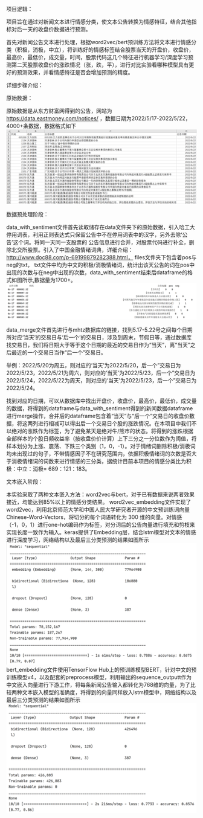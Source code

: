 项目逻辑：

项目旨在通过对新闻文本进行情感分类，使文本公告转换为情感特征，结合其他指标对后一天的收盘价数据进行预测。

首先对新闻公告文本进行处理，根据word2vec/bert预训练方法将文本进行情感分类（积极，消极，中立），将训练好的情感标签结合股票当天的开盘价，收盘价，最高价，最低价，成交量，时间，股票代码这几个特征进行机器学习/深度学习预测第二天股票收盘价的涨跌情况（涨，跌，平），进行对比实验看哪种模型具有更好的预测效果，并看情感特征是否会增加预测的精度。

详细步骤介绍：

原始数据：

原始数据是从东方财富网得到的公告，网站为 https://data.eastmoney.com/notices/ ，数据日期为2022/5/17-2022/5/22，4000+条数据，数据格式如下
![image](https://github.com/hao990813/NLP_project_test/blob/master/60ac92c8e2ebffac176032835055f1d.png)

数据预处理阶段：

data_with_sentiment文件首先读取储存在data文件夹下的原始数据，引入哈工大停用词表，利用正则表达式只保留公告中不在停用词表中的汉字，另外去除‘公告’这个词。将同一天同一支股票的
公告信息进行合并，对股票代码进行补全，删除北交所股票。引入了中国金融情绪词典，详细介绍： http://www.doc88.com/p-69199879282388.html， files文件夹下包含着pos与neg的txt，
txt文件中均为中文的积极/消极情绪词，统计出该天公告的词在pos中出现的次数与在neg中出现的次数，data_with_sentiment结束后dataframe的格式如图所示,数据量为1700+。
![image](https://github.com/hao990813/NLP_project_test/blob/master/5ffcd6642edc78183049133bbb05b0e.png)

data_merge文件首先进行与mhtz数据库的链接，找到5.17-5.22号之间每个日期所对应‘当天’的交易日与‘后一个’的交易日，涉及到周末，节假日等，通过数据库找交易日，我们将日期大于等于这个日期的最近的交易日作为“当天”，离“当天”之后最近的一个交易日当作“后一个”交易日。

举例：2022/5/20为周五，则对应的‘当天’为2022/5/20，后一个”交易日为2022/5/23，2022/5/21为周六，则对应的‘当天’为2022/5/23，后一个”交易日为2022/5/24，2022/5/22为周天，则对应的‘当天’为2022/5/23，后一个”交易日为2022/5/24。

找到对应的日期，可以从数据库中找出开盘价，收盘价，最高价，最低价，成交量的数据，将得到的dataframe与data_with_sentiment得到的新闻数据dataframe进行merge操作，合并后的dataframe包含着“当天”与“后一个”交易日的收盘价数据，将这两列进行相减可以得出后一个交易日个股的涨跌情况。在本项目中我们不以绝对的涨跌作为标签，为了避免某天是绝对牛/熊市的状态。将得到的涨跌根据全部样本的个股日频收益率（按收盘价价计算）上下三分之一分位数作为阈值，将样本划分为上涨、震荡、下跌三个类别（1，0，-1）。对于情绪词删除积极/消极词均未出现过的句子，不带情感因子不在研究范围内，依据积极情绪词的次数是否大于消极情绪词的词数来进行情感的三分类，据统计目前本项目的情感分类比为积极：中立：消极= 689：121：183。

文本嵌入阶段：

本实验采取了两种文本嵌入方法：word2vec与bert，对于已有数据来说两者效果接近，均能达到85%以上的情感分类结果。
word2vec_embedding文件实现了word2vec，利用北京师范大学和中国人民大学研究者开源的中文预训练词向量 Chinese-Word-Vectors，将切分的每个词语转化为 300 维的向量。对情感（-1，0，1）进行one-hot编码作为标签，对分词后的公告向量进行填充和剪枝来实现长度一致作为输入。keras提供了Embedding层，结合lstm模型对文本的情感进行深度学习，网络结构以及最后三分类预测的结果如图所示
![image](https://github.com/hao990813/NLP_project_test/blob/master/3fff915bab5fe2797278ee4a397ff0a.png)
bert_embedding文件使用TensorFlow Hub上的预训练模型BERT，针对中文的预训练模型v4，以及配套的preprocess模型，利用输出的sequence_outputt作为中文嵌入向量进行下游工作，将每条新闻公告输入都转化为768维的向量，为了比较两种文本嵌入模型的准确度，将得到的向量同样放入lstm模型中，网络结构以及最后三分类预测的结果如图所示
![image](https://github.com/hao990813/NLP_project_test/blob/master/9b5d4b5929f422f6d971177ae56029f.png)













